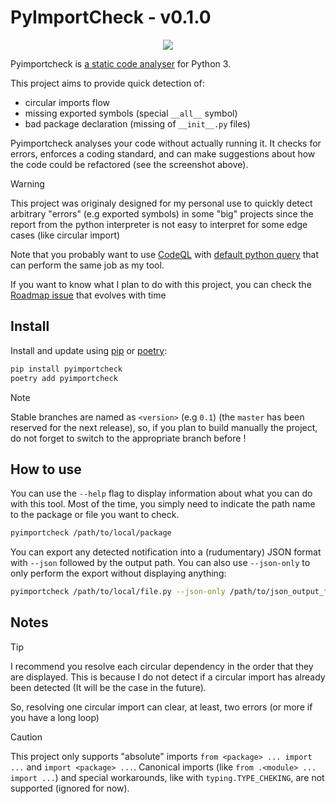 # PyImportCheck - v0.1.0

<p align="center">
  <img src="https://github.com/user-attachments/assets/b245ace4-40a1-4372-99f2-77fdea12d6f6">
</p>

Pyimportcheck is
[a static code analyser](https://en.wikipedia.org/wiki/Static_program_analysis)
for Python 3.

This project aims to provide quick detection of:
-  circular imports flow
-  missing exported symbols (special `__all__` symbol)
-  bad package declaration (missing of `__init__.py` files)

Pyimportcheck analyses your code without actually running it. It checks for
errors, enforces a coding standard, and can make suggestions about how the code
could be refactored (see the screenshot above).

> [!WARNING]
> This project was originaly designed for my personal use to quickly detect arbitrary
> "errors" (e.g exported symbols) in some "big" projects since the report from the
> python interpreter is not easy to interpret for some edge cases (like circular import)
>
> Note that you probably want to use [CodeQL](https://github.com/github/codeql) with
> [default python query](https://github.com/github/codeql/blob/main/python/ql/src/Imports/CyclicImport.ql)
> that can perform the same job as my tool.
>
> If you want to know what I plan to do with this project, you can check the
> [Roadmap issue](https://github.com/YannMagnin/PyImportCheck/issues/1) that evolves
> with time

## Install

Install and update using [pip](https://pip.pypa.io/en/stable/getting-started/)
or [poetry](https://python-poetry.org/docs/):
```bash
pip install pyimportcheck
poetry add pyimportcheck
```

> [!NOTE]
> Stable branches are named as `<version>` (e.g `0.1`) (the `master` has been reserved
> for the next release), so, if you plan to build manually the project, do not forget to switch
> to the appropriate branch before !

## How to use

You can use the `--help` flag to display information about what you can do with this tool.
Most of the time, you simply need to indicate the path name to the package or file you
want to check.
```bash
pyimportcheck /path/to/local/package
```

You can export any detected notification into a (rudumentary) JSON format with `--json`
followed by the output path. You can also use `--json-only` to only perform the export
without displaying anything:
```bash
pyimportcheck /path/to/local/file.py --json-only /path/to/json_output_file.json
```

## Notes

> [!TIP]
> I recommend you resolve each circular dependency in the order that they
> are displayed. This is because I do not detect if a circular import has
> already been detected (It will be the case in the future).
>
> So, resolving one circular import can clear, at least, two errors (or more
> if you have a long loop)

> [!CAUTION]
> This project only supports "absolute" imports `from <package> ... import ...` and
> `import <package> ...`. Canonical imports (like `from .<module> ... import ...`)
> and special workarounds, like with `typing.TYPE_CHEKING`, are not supported
> (ignored for now).
